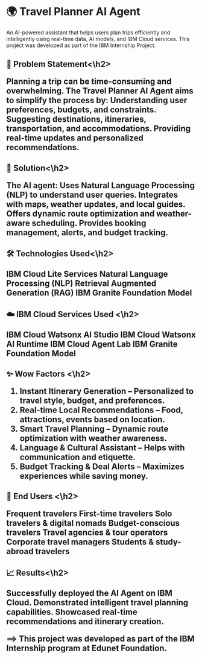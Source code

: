 <h1>🌍 Travel Planner AI Agent</h1>

An AI-powered assistant that helps users plan trips efficiently and intelligently using real-time data, AI models, and IBM Cloud services.
This project was developed as part of the IBM Internship Project.

 <h2>📌 Problem Statement<\h2>

Planning a trip can be time-consuming and overwhelming.
The Travel Planner AI Agent aims to simplify the process by:
Understanding user preferences, budgets, and constraints.
Suggesting destinations, itineraries, transportation, and accommodations.
Providing real-time updates and personalized recommendations.

 <h2>🚀 Solution<\h2>

The AI agent:
Uses Natural Language Processing (NLP) to understand user queries.
Integrates with maps, weather updates, and local guides.
Offers dynamic route optimization and weather-aware scheduling.
Provides booking management, alerts, and budget tracking.

 <h2>🛠️ Technologies Used<\h2>

IBM Cloud Lite Services
Natural Language Processing (NLP)
Retrieval Augmented Generation (RAG)
IBM Granite Foundation Model

<h2>☁️ IBM Cloud Services Used <\h2>

IBM Cloud Watsonx AI Studio
IBM Cloud Watsonx AI Runtime
IBM Cloud Agent Lab
IBM Granite Foundation Model

<h2>✨ Wow Factors <\h2>

1. Instant Itinerary Generation – Personalized to travel style, budget, and preferences.
2. Real-time Local Recommendations – Food, attractions, events based on location.
3. Smart Travel Planning – Dynamic route optimization with weather awareness.
4. Language & Cultural Assistant – Helps with communication and etiquette.
5. Budget Tracking & Deal Alerts – Maximizes experiences while saving money.

<h2>👥 End Users <\h2>

Frequent travelers
First-time travelers
Solo travelers & digital nomads
Budget-conscious travelers
Travel agencies & tour operators
Corporate travel managers
Students & study-abroad travelers

 <h2>📈 Results<\h2>

Successfully deployed the AI Agent on IBM Cloud.
Demonstrated intelligent travel planning capabilities.
Showcased real-time recommendations and itinerary creation.

==> This project was developed as part of the IBM Internship program at Edunet Foundation.
